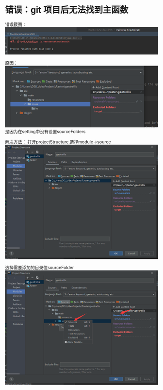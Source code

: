 # 错误：git 项目后无法找到主函数
错误截图：
![无法加载主类](Pictures/无法加载主类.png)

原因：
![没有sourceFolder](Pictures/没有sourceFolder.png)
是因为在setting中没有设置sourceFolders

解决方法：
打开projectStructure,选择module->source
![projectStruct.png](Pictures/projectStruct.png)

选择需要添加的目录位sourceFolder
![img.png](Pictures/sourceFolderAdd.png)